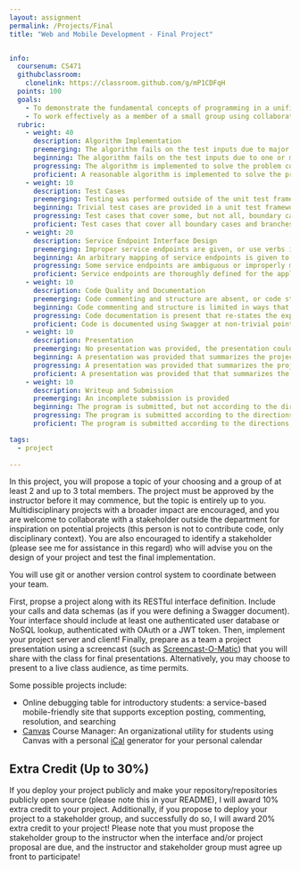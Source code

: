 ```yaml
---
layout: assignment
permalink: /Projects/Final
title: "Web and Mobile Development - Final Project"


info:
  coursenum: CS471
  githubclassroom:
    clonelink: https://classroom.github.com/g/mP1CDFqH
  points: 100
  goals:
    - To demonstrate the fundamental concepts of programming in a unified project
    - To work effectively as a member of a small group using collaborative tools for software development
  rubric:
    - weight: 40
      description: Algorithm Implementation
      preemerging: The algorithm fails on the test inputs due to major issues, or the program fails to compile and/or run
      beginning: The algorithm fails on the test inputs due to one or more minor issues
      progressing: The algorithm is implemented to solve the problem correctly according to given test inputs, but would fail if executed in a general case due to a minor issue or omission in the algorithm design or implementation
      proficient: A reasonable algorithm is implemented to solve the problem which correctly solves the problem according to the given test inputs, and would be reasonably expected to solve the problem in the general case
    - weight: 10
      description: Test Cases
      preemerging: Testing was performed outside of the unit test framework, or not performed at all
      beginning: Trivial test cases are provided in a unit test framework
      progressing: Test cases that cover some, but not all, boundary cases and branches of the program are provided
      proficient: Test cases that cover all boundary cases and branches of the program are provided
    - weight: 20
      description: Service Endpoint Interface Design
      preemerging: Improper service endpoints are given, or use verbs instead of a CRUD model
      beginning: An arbitrary mapping of service endpoints is given to HTTP verbs (for example, only GET or POST verbs are used)
      progressing: Some service endpoints are ambiguous or improperly mapped
      proficient: Service endpoints are thoroughly defined for the application chosen, with CRUD endpoints that represent nouns that are appropriately mapped to HTTP verbs      
    - weight: 10
      description: Code Quality and Documentation
      preemerging: Code commenting and structure are absent, or code structure departs significantly from best practice, and/or the code departs significantly from the style guide
      beginning: Code commenting and structure is limited in ways that reduce the readability of the program, and/or there are minor departures from the style guide
      progressing: Code documentation is present that re-states the explicit code definitions, and/or code is written that mostly adheres to the style guide
      proficient: Code is documented using Swagger at non-trivial points in a manner that enhances the readability of the program, and code is written according to the style guide
    - weight: 10
      description: Presentation
      preemerging: No presentation was provided, the presentation could not be viewed, or the presentation was not on the subject of the final project
      beginning: A presentation was provided that summarizes the project, but does not provide a demo or discuss broader impacts
      progressing: A presentation was provided that summarizes the project, provides a demo, and discusses broader impacts
      proficient: A presentation was provided that that summarizes the project, provides a demo, discusses broader impacts, and highlights challenges overcome and methodologies for developing the system as a group
    - weight: 10
      description: Writeup and Submission
      preemerging: An incomplete submission is provided
      beginning: The program is submitted, but not according to the directions in one or more ways (for example, because it is lacking a readme writeup)
      progressing: The program is submitted according to the directions with a minor omission or correction needed
      proficient: The program is submitted according to the directions, including a readme writeup describing the solution

tags:
  - project
  
---
```


In this project, you will propose a topic of your choosing and a group of at least 2 and up to 3 total members.  The project must be approved by the instructor before it may commence, but the topic is entirely up to you.  Multidisciplinary projects with a broader impact are encouraged, and you are welcome to collaborate with a stakeholder outside the department for inspiration on potential projects (this person is not to contribute code, only disciplinary context).  You are also encouraged to identify a stakeholder (please see me for assistance in this regard) who will advise you on the design of your project and test the final implementation.  

You will use git or another version control system to coordinate between your team.  

First, propse a project along with its RESTful interface definition.  Include your calls and data schemas (as if you were defining a Swagger document).  Your interface should include at least one authenticated user database or NoSQL lookup, authenticated with OAuth or a JWT token.  Then, implement your project server and client!  Finally, prepare as a team a project presentation using a screencast (such as [Screencast-O-Matic](https://screencast-o-matic.com/)) that you will share with the class for final presentations.  Alternatively, you may choose to present to a live class audience, as time permits.

Some possible projects include:

* Online debugging table for introductory students: a service-based mobile-friendly site that supports exception posting, commenting, resolution, and searching
* [Canvas](https://canvas.instructure.com/doc/api/) Course Manager: An organizational utility for students using Canvas with a personal [iCal](https://en.wikipedia.org/wiki/ICalendar) generator for your personal calendar

## Extra Credit (Up to 30%)
If you deploy your project publicly and make your repository/repositories publicly open source (please note this in your README), I will award 10% extra credit to your project.  Additionally, if you propose to deploy your project to a stakeholder group, and successfully do so, I will award 20% extra credit to your project!  Please note that you must propose the stakeholder group to the instructor when the interface and/or project proposal are due, and the instructor and stakeholder group must agree up front to participate!